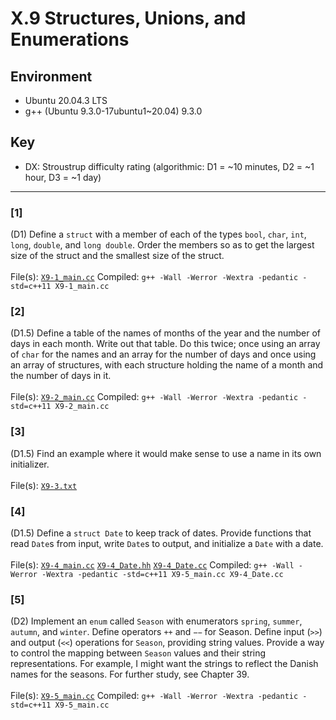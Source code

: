 # X.9 Structures, Unions, and Enumerations

## Environment
- Ubuntu 20.04.3 LTS
- g++ (Ubuntu 9.3.0-17ubuntu1~20.04) 9.3.0

## Key
- DX: Stroustrup difficulty rating (algorithmic: D1 = ~10 minutes, D2 = ~1 hour, D3 = ~1 day)

---

### \[1\]
(D1) Define a `struct` with a member of each of the types `bool`, `char`, `int`, `long`, `double`, and `long double`. Order the members so as to get the largest size of the struct and the smallest size of the struct.\
\
File(s): [`X9-1_main.cc`](./X9-1_main.cc)
Compiled: `g++ -Wall -Werror -Wextra -pedantic -std=c++11 X9-1_main.cc`

### \[2\]
(D1.5) Define a table of the names of months of the year and the number of days in each month. Write out that table. Do this twice; once using an array of `char` for the names and an array for the number of days and once using an array of structures, with each structure holding the name of a month and the number of days in it.\
\
File(s): [`X9-2_main.cc`](./X9-2_main.cc)
Compiled: `g++ -Wall -Werror -Wextra -pedantic -std=c++11 X9-2_main.cc`

### \[3\]
(D1.5) Find an example where it would make sense to use a name in its own initializer.\
\
File(s): [`X9-3.txt`](./X9-3.txt)

### \[4\]
(D1.5) Define a `struct Date` to keep track of dates. Provide functions that read `Date`s from input, write `Date`s to output, and initialize a `Date` with a date.\
\
File(s): [`X9-4_main.cc`](./X9-4_main.cc) [`X9-4_Date.hh`](./X9-4_Date.hh) [`X9-4_Date.cc`](./X9-4_Date.cc)
Compiled: `g++ -Wall -Werror -Wextra -pedantic -std=c++11 X9-5_main.cc X9-4_Date.cc`

### \[5\]
(D2) Implement an `enum` called `Season` with enumerators `spring`, `summer`, `autumn`, and `winter`. Define operators `++` and `−−` for Season. Define input (`>>`) and output (`<<`) operations for `Season`, providing string values. Provide a way to control the mapping between `Season` values and their string representations. For example, I might want the strings to reflect the Danish names for the seasons. For further study, see Chapter 39.\
\
File(s): [`X9-5_main.cc`](./X9-5_main.cc)
Compiled: `g++ -Wall -Werror -Wextra -pedantic -std=c++11 X9-5_main.cc`
